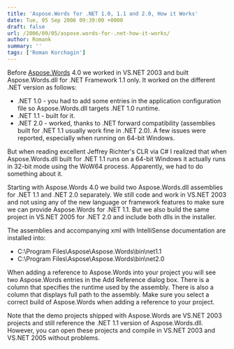 ```yaml
---
title: 'Aspose.Words for .NET 1.0, 1.1 and 2.0, How it Works'
date: Tue, 05 Sep 2006 09:39:00 +0000
draft: false
url: /2006/09/05/aspose.words-for-.net-how-it-works/
author: Romank
summary: ''
tags: ['Roman Korchagin']
---
```


Before [Aspose.Words][1] 4.0 we worked in VS.NET 2003 and built Aspose.Words.dll for .NET Framework 1.1 only. It worked on the different .NET version as follows:

*   .NET 1.0 - you had to add some entries in the application configuration file so Aspose.Words.dll targets .NET 1.0 runtime.
*   .NET 1.1 - built for it.
*   .NET 2.0 - worked, thanks to .NET forward compatibility (assemblies built for .NET 1.1 usually work fine in .NET 2.0). A few issues were reported, especially when running on 64-bit Windows.

But when reading excellent Jeffrey Richter's CLR via C# I realized that when Aspose.Words.dll built for .NET 1.1 runs on a 64-bit Windows it actually runs in 32-bit mode using the WoW64 process. Apparently, we had to do something about it.

Starting with Aspose.Words 4.0 we build two Aspose.Words.dll assemblies for .NET 1.1 and .NET 2.0 separately. We still code and work in VS.NET 2003 and not using any of the new language or framework features to make sure we can provide Aspose.Words for .NET 1.1. But we also build the same project in VS.NET 2005 for .NET 2.0 and include both dlls in the installer.

The assemblies and accompanying xml with IntelliSense documentation are installed into:

*   C:\\Program Files\\Aspose\\Aspose.Words\\bin\\net1.1
*   C:\\Program Files\\Aspose\\Aspose.Words\\bin\\net2.0

When adding a reference to Aspose.Words into your project you will see two Aspose.Words entries in the Add Reference dialog box. There is a column that specifies the runtime used by the assembly. There is also a column that displays full path to the assembly. Make sure you select a correct build of Aspose.Words when adding a reference to your project.

Note that the demo projects shipped with Aspose.Words are VS.NET 2003 projects and still reference the .NET 1.1 version of Aspose.Words.dll. However, you can open these projects and compile in VS.NET 2003 and VS.NET 2005 without problems.




[1]: https://products.aspose.com/words



